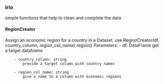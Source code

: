 ### Irio
simple functions that help to clean and complete the data

#### RegionCreator
Assign an economic region for a country in a Dataset. use RegionCreator(df, country_column, region_col_name).region()
Parameters: - df: DataFrame
          	get a target dataframe
            
      	- country_column: string
          	provide a target column with country names
            
      	- region_col_name: string
          	give a name to a column with economic regions
